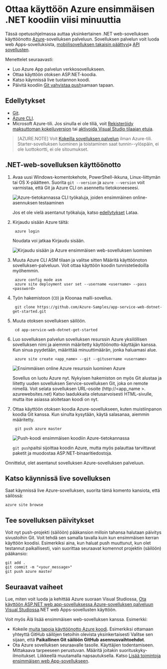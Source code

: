 <properties 
    pageTitle="Ottaa käyttöön Azure ensimmäisen .NET koodiin viisi minuuttia | Microsoft Azure" 
    description="Katso, miten helppoa on otoksen-sovelluksen ottaminen käyttöön App palvelun verkkosovelluksissa suoritetaan. Aloita tekemällä reaali kehittäminen nopeasti ja hakutuloksia heti." 
    services="app-service\web"
    documentationCenter=""
    authors="cephalin"
    manager="wpickett"
    editor=""
/>

<tags
    ms.service="app-service-web"
    ms.workload="web"
    ms.tgt_pltfrm="na"
    ms.devlang="na"
    ms.topic="hero-article"
    ms.date="10/13/2016" 
    ms.author="cephalin"
/>
    
# <a name="deploy-your-first-net-web-app-to-azure-in-five-minutes"></a>Ottaa käyttöön Azure ensimmäisen .NET koodiin viisi minuuttia

Tässä opetusohjelmassa auttaa yksinkertainen .NET web-sovelluksen käyttöönotto [Azure](../app-service/app-service-value-prop-what-is.md)-sovelluksen palveluun.
Sovelluksen palvelun voit luoda web Apps-sovelluksista, [mobiilisovelluksen takaisin päättyy](/documentation/learning-paths/appservice-mobileapps/)ja [API sovellusten](../app-service-api/app-service-api-apps-why-best-platform.md).

Menettelet seuraavasti: 

- Luo Azure App palvelun verkkosovellukseen.
- Ottaa käyttöön otoksen ASP.NET-koodia.
- Katso käynnissä live tuotannon koodi.
- Päivitä koodiin [Git vahvistaa push](https://git-scm.com/docs/git-push)samaan tapaan.

## <a name="prerequisites"></a>Edellytykset

- [Git](http://www.git-scm.com/downloads).
- [Azure CLI](../xplat-cli-install.md).
- Microsoft Azure-tili. Jos sinulla ei ole tiliä, voit [Rekisteröidy maksuttoman kokeiluversion](/pricing/free-trial/?WT.mc_id=A261C142F) tai [aktivoida Visual Studio tilaajan etuja](/pricing/member-offers/msdn-benefits-details/?WT.mc_id=A261C142F).

>[AZURE.NOTE] Voit [Kokeilla sovelluksen palvelun](http://go.microsoft.com/fwlink/?LinkId=523751) ilman Azure-tili. Starter-sovelluksen luominen ja toistaminen saat tunnin--ylöspäin, ei ole luottokortti, ei ole sitoumukset.

## <a name="deploy-an-net-web-app"></a>.NET-web-sovelluksen käyttöönotto

1. Avaa uusi Windows-komentokehote, PowerShell-ikkuna, Linux-liittymän tai OS X-päätteen. Suorita `git --version` ja `azure --version` voit varmistaa, että Git ja Azure CLI on asennettu tietokoneeseesi.

    ![Azure-tietokannassa CLI työkaluja, joiden ensimmäinen online-asennuksen testaaminen](./media/app-service-web-get-started/1-test-tools.png)

    Jos et ole vielä asentanut työkaluja, katso [edellytykset](#Prerequisites) Lataa.

3. Kirjaudu sisään Azure tältä:

        azure login

    Noudata voi jatkaa Kirjaudu sisään.

    ![Kirjaudu sisään ja Azure ensimmäisen web-sovelluksen luominen](./media/app-service-web-get-started/3-azure-login.png)

4. Muuta Azure CLI ASM tilaan ja valitse sitten Määritä käyttöönoton sovelluksen-palveluun. Voit ottaa käyttöön koodin tunnistetiedoilla myöhemmin.

        azure config mode asm
        azure site deployment user set --username <username> --pass <password>

1. Työn hakemistoon (`CD`) ja Kloonaa malli-sovellus.

        git clone https://github.com/Azure-Samples/app-service-web-dotnet-get-started.git

2. Muuta otoksen sovelluksen säilöön. 

        cd app-service-web-dotnet-get-started

4. Luo sovelluksen palvelun sovelluksen resurssin Azure yksilöllisen sovelluksen nimi ja aiemmin määritetty käyttöönotto-käyttäjän kanssa. Kun sinua pyydetään, määrittää minuuttimäärän, jonka haluamasi alue.

        azure site create <app_name> --git --gitusername <username>

    ![Ensimmäisen online Azure resurssin luominen Azure](./media/app-service-web-get-started-languages/dotnet-site-create.png)

    Sovellus on luotu Azure nyt. Nykyisen hakemiston on myös Git alustaa ja liitetty uuden sovelluksen Service-sovelluksen Git, joka on remote nimellä.
    Voit selata sovelluksen URL-osoite (http://&lt;app_name >. azurewebsites.net) Katso laadukkaita oletusarvoisesti HTML-sivulle, mutta itse asiassa aloitetaan koodi on nyt.

4. Ottaa käyttöön otoksen koodia Azure-sovellukseen, kuten muistiinpanon koodia Git kanssa. Kun sinulta kysytään, käytä salasanaa, aiemmin määritetty.

        git push azure master

    ![Push-koodi ensimmäisen koodiin Azure-tietokannassa](./media/app-service-web-get-started-languages/dotnet-git-push.png)

    `git push`paitsi sijoittaa koodin Azure, mutta myös palauttaa tarvittavat paketit ja muodostaa ASP.NET-binaaritiedostoja. 

Onnittelut, olet asentanut sovelluksen Azure-sovelluksen palveluun.

## <a name="see-your-app-running-live"></a>Katso käynnissä live sovelluksen

Saat käynnissä live Azure-sovelluksen, suorita tämä komento kansiota, että säilössä:

    azure site browse

## <a name="make-updates-to-your-app"></a>Tee sovelluksen päivitykset

Voit nyt push-projekti (säilöön) pääkansion milloin tahansa halutaan päivitys sivustoihin Git. Voit tehdä sen samalla tavalla kuin kun ensimmäisen kerran käyttöön koodisi. Esimerkiksi aina, kun haluat push muuttunut, kun olet testannut paikallisesti, vain suorittaa seuraavat komennot projektin (säilöön) pääkansio:

    git add .
    git commit -m "<your_message>"
    git push azure master


## <a name="next-steps"></a>Seuraavat vaiheet

Lue, miten voit luoda ja kehittää Azure suoraan Visual Studiossa, [Ota käyttöön ASP.NET web app-sovelluksessa Azure-sovelluksen palveluun Visual Studiossa](web-sites-dotnet-get-started.md).NET web Apps-sovellusten käyttöön.

Voit myös Älä lisää ensimmäisen web-sovelluksen kanssa. Esimerkki:

- Kokeile [muita tapoja käyttöönotto Azure koodi](../app-service-web/web-sites-deploy.md). Esimerkiksi ottamaan yhteyttä GitHub säilöjen tietoihin olevista yksinkertaisesti Valitse sen sijaan, että **Paikallinen Git säilöön** **GitHub** **asennusvaihtoehdot**.
- Ota Azure sovelluksen seuraavalle tasolle. Käyttäjien todentamiseen. Mittakaava tarpeeseen perustuvan. Määritä joitakin suorituskyky-ilmoitukset. Liikkeellä muutamalla napsautuksella. Katso [Lisää toimintoja ensimmäisen web App-sovellukseen](app-service-web-get-started-2.md).

